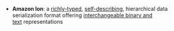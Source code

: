 - **Amazon Ion**: a [richly-typed](https://amazon-ion.github.io/ion-docs/guides/why.html#rich-type-system), [self-describing](https://amazon-ion.github.io/ion-docs/guides/why.html#self-describing), hierarchical data serialization format offering [interchangeable binary and text](https://amazon-ion.github.io/ion-docs/guides/why.html#dual-format-interoperability) representations